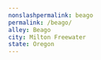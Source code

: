 ```yaml
---
﻿nonslashpermalink: beago
permalink: /beago/
alley: Beago
city: Milton Freewater
state: Oregon
---
```

